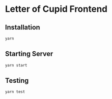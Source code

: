 # Letter of Cupid Frontend

## Installation

```sh
yarn
```

## Starting Server

```sh
yarn start
```

## Testing

```sh
yarn test
```
